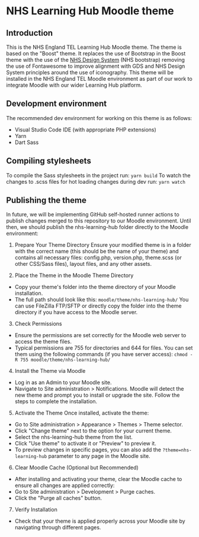 # NHS Learning Hub Moodle theme
## Introduction
This is the NHS England TEL Learning Hub Moodle theme.
The theme is based on the "Boost" theme. It replaces the use of Bootstrap in the Boost theme with the use of the [NHS Design System](https://service-manual.nhs.uk/design-system) (NHS bootstrap) removing the use of Fontawesome to improve alignment with GDS and NHS Design System principles around the use of iconography.
This theme will be installed in the NHS England TEL Moodle environment as part of our work to integrate Moodle with our wider Learning Hub platform.

## Development environment
The recommended dev environment for working on this theme is as follows:
- Visual Studio Code IDE (with appropriate PHP extensions)
- Yarn
- Dart Sass

## Compiling stylesheets
To compile the Sass stylesheets in the project run:
`yarn build`
To watch the changes to .scss files for hot loading changes during dev run:
`yarn watch`

## Publishing the theme
In future, we will be implementing GitHub self-hosted runner actions to publish changes merged to this repository to our Moodle environment. Until then, we should publish the nhs-learning-hub folder directly to the Moodle environment:

1. Prepare Your Theme Directory
Ensure your modified theme is in a folder with the correct name (this should be the name of your theme) and contains all necessary files: config.php, version.php, theme.scss (or other CSS/Sass files), layout files, and any other assets.

2. Place the Theme in the Moodle Theme Directory
- Copy your theme's folder into the theme directory of your Moodle installation.
- The full path should look like this:
`moodle/theme/nhs-learning-hub/`
You can use FileZilla FTP/SFTP or directly copy the folder into the theme directory if you have access to the Moodle server.

3. Check Permissions
- Ensure the permissions are set correctly for the Moodle web server to access the theme files.
- Typical permissions are 755 for directories and 644 for files. You can set them using the following commands (if you have server access):
`chmod -R 755 moodle/theme/nhs-learning-hub/`

4. Install the Theme via Moodle
- Log in as an Admin to your Moodle site.
- Navigate to Site administration > Notifications.
Moodle will detect the new theme and prompt you to install or upgrade the site. Follow the steps to complete the installation.

5. Activate the Theme
Once installed, activate the theme:
- Go to Site administration > Appearance > Themes > Theme selector.
- Click "Change theme" next to the option for your current theme.
- Select the nhs-learning-hub theme from the list.
- Click "Use theme" to activate it or "Preview" to preview it.
- To preview changes in specific pages, you can also add the `?theme=nhs-learning-hub` parameter to any page in the Moodle site.

6. Clear Moodle Cache (Optional but Recommended)
- After installing and activating your theme, clear the Moodle cache to ensure all changes are applied correctly:
- Go to Site administration > Development > Purge caches.
- Click the "Purge all caches" button.

7. Verify Installation
- Check that your theme is applied properly across your Moodle site by navigating through different pages.
